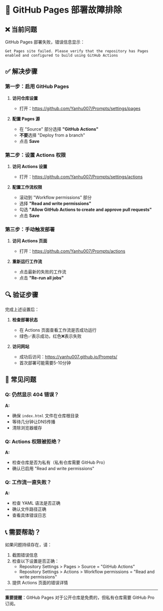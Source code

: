 # 🔧 GitHub Pages 部署故障排除

## ❌ 当前问题

GitHub Pages 部署失败，错误信息显示：
```
Get Pages site failed. Please verify that the repository has Pages enabled and configured to build using GitHub Actions
```

## ✅ 解决步骤

### 第一步：启用 GitHub Pages

1. **访问仓库设置**
   - 打开：https://github.com/Yanhu007/Prompts/settings/pages

2. **配置 Pages 源**
   - 在 "Source" 部分选择 **"GitHub Actions"**
   - **不要**选择 "Deploy from a branch"
   - 点击 **Save**

### 第二步：设置 Actions 权限

1. **访问 Actions 设置**
   - 打开：https://github.com/Yanhu007/Prompts/settings/actions

2. **配置工作流权限**
   - 滚动到 "Workflow permissions" 部分
   - 选择 **"Read and write permissions"**
   - 勾选 **"Allow GitHub Actions to create and approve pull requests"**
   - 点击 **Save**

### 第三步：手动触发部署

1. **访问 Actions 页面**
   - 打开：https://github.com/Yanhu007/Prompts/actions

2. **重新运行工作流**
   - 点击最新的失败的工作流
   - 点击 **"Re-run all jobs"**

## 🔍 验证步骤

完成上述设置后：

1. **检查部署状态**
   - 在 Actions 页面查看工作流是否成功运行
   - 绿色✅表示成功，红色❌表示失败

2. **访问网站**
   - 成功后访问：https://yanhu007.github.io/Prompts/
   - 首次部署可能需要5-10分钟

## 🚨 常见问题

### Q: 仍然显示 404 错误？
**A:** 
- 确保 `index.html` 文件在仓库根目录
- 等待几分钟让DNS传播
- 清除浏览器缓存

### Q: Actions 权限被拒绝？
**A:**
- 检查仓库是否为私有（私有仓库需要 GitHub Pro）
- 确认已启用 "Read and write permissions"

### Q: 工作流一直失败？
**A:**
- 检查 YAML 语法是否正确
- 确认文件路径正确
- 查看具体错误日志

## 📞 需要帮助？

如果问题持续存在，请：

1. 截图错误信息
2. 检查以下设置是否正确：
   - Repository Settings > Pages > Source = "GitHub Actions"
   - Repository Settings > Actions > Workflow permissions = "Read and write permissions"
3. 提供 Actions 页面的错误详情

---

**重要提醒**：GitHub Pages 对于公开仓库是免费的，但私有仓库需要 GitHub Pro 订阅。
